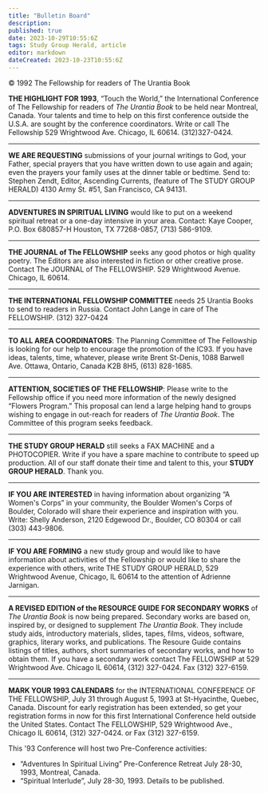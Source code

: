 ```yaml
---
title: "Bulletin Board"
description: 
published: true
date: 2023-10-29T10:55:6Z
tags: Study Group Herald, article
editor: markdown
dateCreated: 2023-10-23T10:55:6Z
---
```


<p class="v-card v-sheet theme--light gray lighten-3 px-2">© 1992 The Fellowship for readers of The Urantia Book</p>

**THE HIGHLIGHT FOR 1993**, “Touch the World,” the International Conference of The Fellowship for readers of _The Urantia Book_ to be held near Montreal, Canada. Your talents and time to help on this first conference outside the U.S.A. are sought by the conference coordinators. Write or call The Fellowship 529 Wrightwood Ave. Chicago, IL 60614. (312)327-0424.

---

**WE ARE REQUESTING** submissions of your journal writings to God, your Father, special prayers that you have written down to use again and again; even the prayers your family uses at the dinner table or bedtime. Send to: Stephen Zendt, Editor, Ascending Currents, (feature of The STUDY GROUP HERALD) 4130 Army St. \#51, San Francisco, CA 94131.

---

**ADVENTURES IN SPIRITUAL LIVING** would like to put on a weekend spiritual retreat or a one-day intensive in your area. Contact: Kaye Cooper, P.O. Box 680857-H Houston, TX 77268-0857, (713) 586-9109.

---

**THE JOURNAL of The FELLOWSHIP** seeks any good photos or high quality poetry. The Editors are also interested in fiction or other creative prose. Contact The JOURNAL of The FELLOWSHIP. 529 Wrightwood Avenue. Chicago, IL 60614.

---

**THE INTERNATIONAL FELLOWSHIP COMMITTEE** needs 25 Urantia Books to send to readers in Russia. Contact John Lange in care of The FELLOWSHIP. (312) 327-0424

---

**TO ALL AREA COORDINATORS**: The Planning Committee of The Fellowship is looking for our help to encourage the promotion of the IC93. If you have ideas, talents, time, whatever, please write Brent St-Denis, 1088 Barwell Ave. Ottawa, Ontario, Canada K2B 8H5, (613) 828-1685.

---

**ATTENTION, SOCIETIES OF THE FELLOWSHIP**: Please write to the Fellowship office if you need more information of the newly designed “Flowers Program.” This proposal can lend a large helping hand to groups wishing to engage in out-reach for readers of _The Urantia Book_. The Committee of this program seeks feedback.

---

**THE STUDY GROUP HERALD** still seeks a FAX MACHINE and a PHOTOCOPIER. Write if you have a spare machine to contribute to speed up production. All of our staff donate their time and talent to this, your **STUDY GROUP HERALD**. Thank you.

---

**IF YOU ARE INTERESTED** in having information about organizing “A Women's Corps” in your community, the Boulder Women's Corps of Boulder, Colorado will share their experience and inspiration with you. Write: Shelly Anderson, 2120 Edgewood Dr., Boulder, CO 80304 or call (303) 443-9806.

---

**IF YOU ARE FORMING** a new study group and would like to have information about activities of the Fellowship or would like to share the experience with others, write THE STUDY GROUP HERALD, 529 Wrightwood Avenue, Chicago, IL 60614 to the attention of Adrienne Jarnigan.

---

**A REVISED EDITION of the RESOURCE GUIDE FOR SECONDARY WORKS** of _The Urantia Book_ is now being prepared. Secondary works are based on, inspired by, or designed to supplement _The Urantia Book_. They include study aids, introductory materials, slides, tapes, films, videos, software, graphics, literary works, and publications. The Resoure Guide contains listings of titles, authors, short summaries of secondary works, and how to obtain them. If you have a secondary work contact The FELLOWSHIP at 529 Wrightwood Ave. Chicago IL 60614, (312) 327-0424. Fax (312) 327-6159.

---

**MARK YOUR 1993 CALENDARS** for the INTERNATIONAL CONFERENCE OF THE FELLOWSHIP, July 31 through August 5, 1993 at St-Hyacinthe, Quebec, Canada. Discount for early registration has been extended, so get your registration forms in now for this first International Conference held outside the United States. Contact The FELLOWSHIP, 529 Wrightwood Ave., Chicago IL 60614, (312) 327-0424. or Fax (312) 327-6159. 

This '93 Conference will host two Pre-Conference activities:
- “Adventures In Spiritual Living” Pre-Conference Retreat July 28-30, 1993, Montreal, Canada. 
- “Spiritual Interlude”, July 28-30, 1993. Details to be published.